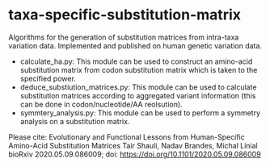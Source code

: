 # taxa-specific-substitution-matrix
Algorithms for the generation of substitution matrices from intra-taxa variation data. Implemented and published on human genetic variation data.

* calculate_ha.py: This module can be used to construct an amino-acid substitution matrix from codon substitution matrix which is taken to the specified power.
* deduce_substiution_matrices.py: This module can be used to calculate substitution matrices according to aggregated variant information (this can be done in codon/nucleotide/AA reolsution).
* symmtery_analysis.py: This module can be used to perform a symmetry analysis on a substitution matrix.

Please cite: 
Evolutionary and Functional Lessons from Human-Specific Amino-Acid Substitution Matrices
Tair Shauli, Nadav Brandes, Michal Linial
bioRxiv 2020.05.09.086009; doi: https://doi.org/10.1101/2020.05.09.086009
